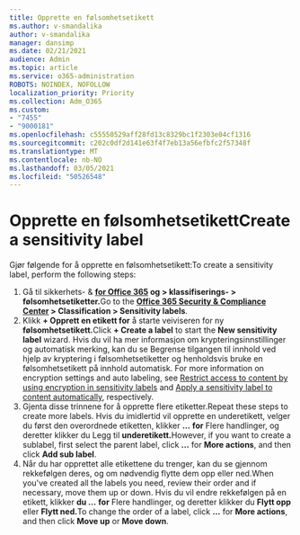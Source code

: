 ```yaml
---
title: Opprette en følsomhetsetikett
ms.author: v-smandalika
author: v-smandalika
manager: dansimp
ms.date: 02/21/2021
audience: Admin
ms.topic: article
ms.service: o365-administration
ROBOTS: NOINDEX, NOFOLLOW
localization_priority: Priority
ms.collection: Adm_O365
ms.custom:
- "7455"
- "9000181"
ms.openlocfilehash: c55550529aff28fd13c8329bc1f2303e04cf1316
ms.sourcegitcommit: c202c0df2d141e63f4f7eb13a56efbfc2f57348f
ms.translationtype: MT
ms.contentlocale: nb-NO
ms.lasthandoff: 03/05/2021
ms.locfileid: "50526548"
---
```

# <a name="create-a-sensitivity-label"></a><span data-ttu-id="37569-102">Opprette en følsomhetsetikett</span><span class="sxs-lookup"><span data-stu-id="37569-102">Create a sensitivity label</span></span>

<span data-ttu-id="37569-103">Gjør følgende for å opprette en følsomhetsetikett:</span><span class="sxs-lookup"><span data-stu-id="37569-103">To create a sensitivity label, perform the following steps:</span></span>

1. <span data-ttu-id="37569-104">Gå til sikkerhets- & **[for Office 365](https://sip.protection.office.com/) og > klassifiserings- > følsomhetsetiketter.**</span><span class="sxs-lookup"><span data-stu-id="37569-104">Go to the **[Office 365 Security & Compliance Center](https://sip.protection.office.com/) > Classification > Sensitivity labels**.</span></span>
2. <span data-ttu-id="37569-105">Klikk **+ Opprett en etikett for** å starte veiviseren for ny **følsomhetsetikett.**</span><span class="sxs-lookup"><span data-stu-id="37569-105">Click **+ Create a label** to start the **New sensitivity label** wizard.</span></span> <span data-ttu-id="37569-106">Hvis du vil ha mer informasjon [](https://docs.microsoft.com/microsoft-365/compliance/encryption-sensitivity-labels) om krypteringsinnstillinger og automatisk merking, kan du se Begrense tilgangen til innhold ved hjelp av kryptering i følsomhetsetiketter og henholdsvis bruke en følsomhetsetikett på innhold automatisk. [](https://docs.microsoft.com/microsoft-365/compliance/apply-sensitivity-label-automatically)</span><span class="sxs-lookup"><span data-stu-id="37569-106">For more information on encryption settings and auto labeling, see [Restrict access to content by using encryption in sensitivity labels](https://docs.microsoft.com/microsoft-365/compliance/encryption-sensitivity-labels) and [Apply a sensitivity label to content automatically](https://docs.microsoft.com/microsoft-365/compliance/apply-sensitivity-label-automatically), respectively.</span></span>
3. <span data-ttu-id="37569-107">Gjenta disse trinnene for å opprette flere etiketter.</span><span class="sxs-lookup"><span data-stu-id="37569-107">Repeat these steps to create more labels.</span></span> <span data-ttu-id="37569-108">Hvis du imidlertid vil opprette en underetikett, velger du først den overordnede etiketten, klikker **...** **for** Flere handlinger, og deretter klikker du Legg til **underetikett.**</span><span class="sxs-lookup"><span data-stu-id="37569-108">However, if you want to create a sublabel, first select the parent label, click **...** for **More actions**, and then click **Add sub label**.</span></span>
4. <span data-ttu-id="37569-109">Når du har opprettet alle etikettene du trenger, kan du se gjennom rekkefølgen deres, og om nødvendig flytte dem opp eller ned.</span><span class="sxs-lookup"><span data-stu-id="37569-109">When you've created all the labels you need, review their order and if necessary, move them up or down.</span></span> <span data-ttu-id="37569-110">Hvis du vil endre rekkefølgen på en etikett, klikker **du ...** **for** Flere handlinger, og deretter klikker du **Flytt opp** eller **Flytt ned.**</span><span class="sxs-lookup"><span data-stu-id="37569-110">To change the order of a label, click **...** for **More actions**, and then click **Move up** or **Move down**.</span></span> 
